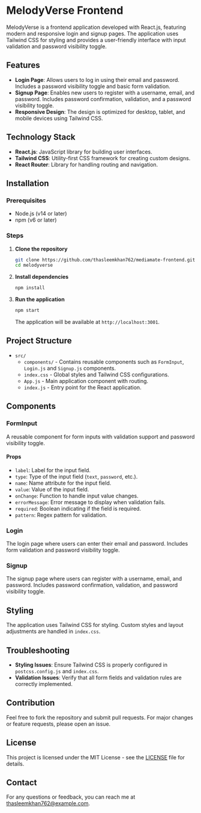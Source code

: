 # MelodyVerse Frontend

MelodyVerse is a frontend application developed with React.js, featuring modern and responsive login and signup pages. The application uses Tailwind CSS for styling and provides a user-friendly interface with input validation and password visibility toggle.

## Features

- **Login Page**: Allows users to log in using their email and password. Includes a password visibility toggle and basic form validation.
- **Signup Page**: Enables new users to register with a username, email, and password. Includes password confirmation, validation, and a password visibility toggle.
- **Responsive Design**: The design is optimized for desktop, tablet, and mobile devices using Tailwind CSS.

## Technology Stack

- **React.js**: JavaScript library for building user interfaces.
- **Tailwind CSS**: Utility-first CSS framework for creating custom designs.
- **React Router**: Library for handling routing and navigation.

## Installation

### Prerequisites

- Node.js (v14 or later)
- npm (v6 or later)

### Steps

1. **Clone the repository**

    ```bash
    git clone https://github.com/thasleemkhan762/mediamate-frontend.git
    cd melodyverse
    ```

2. **Install dependencies**

    ```bash
    npm install
    ```

3. **Run the application**

    ```bash
    npm start
    ```

    The application will be available at `http://localhost:3001`.

## Project Structure

- `src/`
  - `components/` - Contains reusable components such as `FormInput`, `Login.js` and `Signup.js` components.
  - `index.css` - Global styles and Tailwind CSS configurations.
  - `App.js` - Main application component with routing.
  - `index.js` - Entry point for the React application.

## Components

### FormInput

A reusable component for form inputs with validation support and password visibility toggle.

#### Props

- `label`: Label for the input field.
- `type`: Type of the input field (`text`, `password`, etc.).
- `name`: Name attribute for the input field.
- `value`: Value of the input field.
- `onChange`: Function to handle input value changes.
- `errorMessage`: Error message to display when validation fails.
- `required`: Boolean indicating if the field is required.
- `pattern`: Regex pattern for validation.

### Login

The login page where users can enter their email and password. Includes form validation and password visibility toggle.

### Signup

The signup page where users can register with a username, email, and password. Includes password confirmation, validation, and password visibility toggle.

## Styling

The application uses Tailwind CSS for styling. Custom styles and layout adjustments are handled in `index.css`.

## Troubleshooting

- **Styling Issues**: Ensure Tailwind CSS is properly configured in `postcss.config.js` and `index.css`.
- **Validation Issues**: Verify that all form fields and validation rules are correctly implemented.

## Contribution

Feel free to fork the repository and submit pull requests. For major changes or feature requests, please open an issue.

## License

This project is licensed under the MIT License - see the [LICENSE](LICENSE) file for details.

## Contact

For any questions or feedback, you can reach me at [thasleemkhan762@example.com](mailto:thasleemkhan762@example.com).
